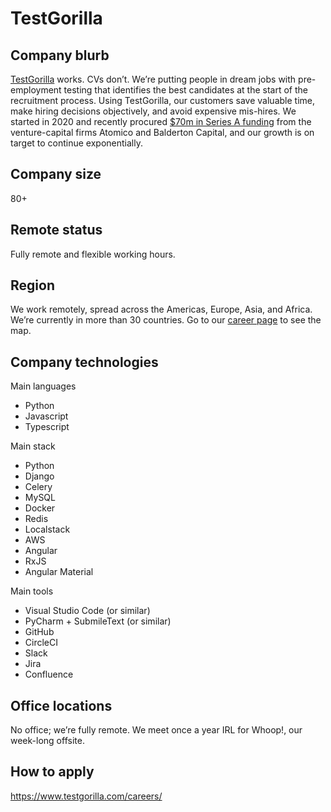 # TestGorilla

## Company blurb

[TestGorilla](https://www.testgorilla.com/) works. CVs don’t. We’re putting people in dream jobs with pre-employment testing that identifies the best candidates at the start of the recruitment process.
Using TestGorilla, our customers save valuable time, make hiring decisions objectively, and avoid expensive mis-hires.
We started in 2020 and recently procured [$70m in Series A funding](https://techcrunch.com/2022/06/13/testgorilla-scores-70m-for-skills-tests-aiming-to-replace-the-recruitment-resume-dump/) from the venture-capital firms Atomico and Balderton Capital, and our growth is on target to continue exponentially.

## Company size

80+

## Remote status

Fully remote and flexible working hours.

## Region

We work remotely, spread across the Americas, Europe, Asia, and Africa.
We’re currently in more than 30 countries. Go to our [career page](https://www.testgorilla.com/careers/) to see the map.

## Company technologies

Main languages

- Python
- Javascript
- Typescript

Main stack

- Python
- Django
- Celery
- MySQL
- Docker
- Redis
- Localstack
- AWS
- Angular
- RxJS
- Angular Material

Main tools

- Visual Studio Code (or similar)
- PyCharm + SubmileText (or similar)
- GitHub
- CircleCI
- Slack
- Jira
- Confluence

## Office locations

No office; we’re fully remote. We meet once a year IRL for Whoop!, our week-long offsite.

## How to apply

https://www.testgorilla.com/careers/
